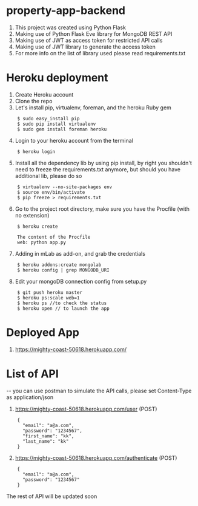 # property-app-backend

1. This project was created using Python Flask
2. Making use of Python Flask Eve library for MongoDB REST API
3. Making use of JWT as access token for restricted API calls
4. Making use of JWT library to generate the access token
5. For more info on the list of library used please read requirements.txt

# Heroku deployment
1. Create Heroku account
2. Clone the repo
3. Let's install pip, virtualenv, foreman, and the heroku Ruby gem
```
    $ sudo easy_install pip
    $ sudo pip install virtualenv
    $ sudo gem install foreman heroku
```
4. Login to your heroku account from the terminal
```
    $ heroku login
```
5. Install all the dependency lib by using pip install, by right you shouldn't need to freeze the requirements.txt anymore, but should you have additional lib, please do so
```
    $ virtualenv --no-site-packages env
    $ source env/bin/activate
    $ pip freeze > requirements.txt
```
6. Go to the project root directory, make sure you have the Procfile (with no extension)
```
    $ heroku create
    
    The content of the Procfile
    web: python app.py
```
7. Adding in mLab as add-on, and grab the credentials
```
    $ heroku addons:create mongolab
    $ heroku config | grep MONGODB_URI
```
8. Edit your mongoDB connection config from setup.py
```
    $ git push heroku master
    $ heroku ps:scale web=1
    $ heroku ps //to check the status
    $ heroku open // to launch the app
```

# Deployed App
1. https://mighty-coast-50618.herokuapp.com/

# List of API
-- you can use postman to simulate the API calls, please set Content-Type as application/json
1. https://mighty-coast-50618.herokuapp.com/user (POST)
```
    {
      "email": "a@a.com",
      "password": "1234567",
      "first_name": "kk",
      "last_name": "kk"
    }
```

2. https://mighty-coast-50618.herokuapp.com/authenticate (POST)
```
    {
      "email": "a@a.com",
      "password": "1234567"
    }
```

The rest of API will be updated soon
